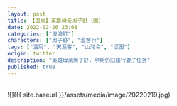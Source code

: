 ```yaml
---
layout: post
title: 【温周】英雄母亲周子舒（图）
date: 2022-02-26 23:08
categories: ["浪浪钉"]
characters: ["周子舒", "温客行"]
tags: ["温周", "天涯客", "山河令", "涩图"]
origin: twitter
description: "英雄母亲周子舒，孕期仍旧履行妻子任务"
published: true
---
```


<br>
![]({{ site.baseurl }}/assets/media/image/20220219.jpg)
<br><br>
